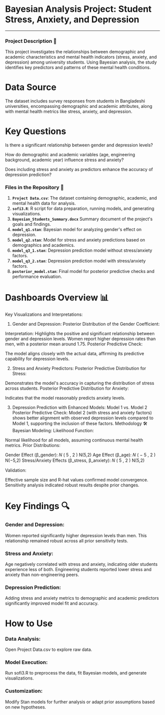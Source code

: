 # Bayesian Analysis Project: Student Stress, Anxiety, and Depression
---
### Project Description 📄

This project investigates the relationships between demographic and academic characteristics and mental health indicators (stress, anxiety, and depression) among university students. Using Bayesian analysis, the study identifies key predictors and patterns of these mental health conditions.

# Data Source 

The dataset includes survey responses from students in Bangladeshi universities, encompassing demographic and academic attributes, along with mental health metrics like stress, anxiety, and depression.

# Key Questions 

Is there a significant relationship between gender and depression levels?

How do demographic and academic variables (age, engineering background, academic year) influence stress and anxiety?

Does including stress and anxiety as predictors enhance the accuracy of depression prediction?

### Files in the Repository 📁

1. **`Project Data.csv`**: The dataset containing demographic, academic, and mental health data for analysis.  
2. **`sofi3.R`**: R script for data preparation, running models, and generating visualizations.  
3. **`Bayesian_Students_Summary.docx`** Summary document of the project's goals and findings.
4. **`model_q1.stan`**: Bayesian model for analyzing gender's effect on depression.  
5. **`model_q2.stan`**: Model for stress and anxiety predictions based on demographics and academics.  
6. **`model_q3_1.stan`**: Depression prediction model without stress/anxiety factors.  
7. **`model_q3_2.stan`**: Depression prediction model with stress/anxiety factors.  
8. **`posterior_model.stan`**: Final model for posterior predictive checks and performance evaluation.  


# Dashboards Overview 📊

Key Visualizations and Interpretations:

1. Gender and Depression:
Posterior Distribution of the Gender Coefficient:

Interpretation: Highlights the positive and significant relationship between gender and depression levels. Women report higher depression rates than men, with a posterior mean around 1.75.
Posterior Predictive Check:

The model aligns closely with the actual data, affirming its predictive capability for depression levels.

2. Stress and Anxiety Predictors:
Posterior Predictive Distribution for Stress:

Demonstrates the model's accuracy in capturing the distribution of stress across students.
Posterior Predictive Distribution for Anxiety:

Indicates that the model reasonably predicts anxiety levels.

3. Depression Prediction with Enhanced Models:
Model 1 vs. Model 2 Posterior Predictive Check:
Model 2 (with stress and anxiety factors) shows better alignment with observed depression levels compared to Model 1, supporting the inclusion of these factors.
Methodology 🛠️
Bayesian Modeling:
Likelihood Function:

Normal likelihood for all models, assuming continuous mental health metrics.
Prior Distributions:

Gender Effect (β_gender): 
𝑁
(
5
,
2
)
N(5,2)
Age Effect (β_age): 
𝑁
(
−
5
,
2
)
N(−5,2)
Stress/Anxiety Effects (β_stress, β_anxiety): 
𝑁
(
5
,
2
)
N(5,2)

Validation:

Effective sample size and R-hat values confirmed model convergence.
Sensitivity analysis indicated robust results despite prior changes.
# Key Findings 🔍
### Gender and Depression:

Women reported significantly higher depression levels than men.
This relationship remained robust across all prior sensitivity tests.

### Stress and Anxiety:

Age negatively correlated with stress and anxiety, indicating older students experience less of both.
Engineering students reported lower stress and anxiety than non-engineering peers.

### Depression Prediction:

Adding stress and anxiety metrics to demographic and academic predictors significantly improved model fit and accuracy.

# How to Use
### Data Analysis:
Open Project Data.csv to explore raw data.
### Model Execution:
Run sofi3.R to preprocess the data, fit Bayesian models, and generate visualizations.
### Customization:
Modify Stan models for further analysis or adapt prior assumptions based on new hypotheses.
